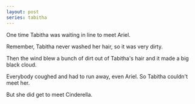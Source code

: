 ```yaml
---
layout: post
series: tabitha
---
```

One time Tabitha was waiting in line to meet Ariel.

Remember, Tabitha never washed her hair, so it was very dirty.

Then the wind blew a bunch of dirt out of Tabitha's hair and it made a big black cloud.

Everybody coughed and had to run away, even Ariel. So Tabitha couldn't meet her.

But she did get to meet Cinderella.
